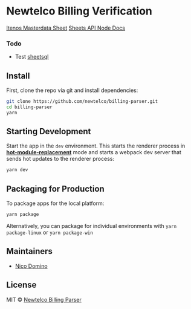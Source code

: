 # Newtelco Billing Verification

[Itenos Masterdata Sheet](https://docs.google.com/spreadsheets/d/1zA4HA3DCceRFqEIwkTTITGjxxEr8QaIDhRrEwFeKR2s/edit#gid=688542946)
[Sheets API Node Docs](https://googleapis.dev/nodejs/googleapis/latest/sheets/classes/Sheets.html)

### Todo

- Test [sheetsql](https://github.com/joway/sheetsql)

## Install

First, clone the repo via git and install dependencies:

```bash
git clone https://github.com/newtelco/billing-parser.git
cd billing-parser
yarn
```

## Starting Development

Start the app in the `dev` environment. This starts the renderer process in [**hot-module-replacement**](https://webpack.js.org/guides/hmr-react/) mode and starts a webpack dev server that sends hot updates to the renderer process:

```bash
yarn dev
```

## Packaging for Production

To package apps for the local platform:

```bash
yarn package
```

Alternatively, you can package for individual environments with `yarn package-linux` or `yarn package-win`

## Maintainers

- [Nico Domino](https://github.com/ndom91)

## License

MIT © [Newtelco Billing Parser](https://github.com/newtelco/billing-parser)
